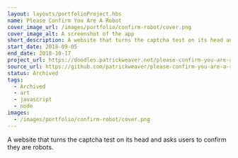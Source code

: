 ```yaml
---
layout: layouts/portfolioProject.hbs
name: Please Confirm You Are A Robot
cover_image_url: /images/portfolio/confirm-robot/cover.png
cover_image_alt: A screenshot of the app
short_description: A website that turns the captcha test on its head and asks users to confirm they are robots.
start_date: 2018-09-05
end_date: 2018-10-17
project_url: https://doodles.patrickweaver.net/please-confirm-you-are-a-robot/
source_url: https://github.com/patrickweaver/please-confirm-you-are-a-robot
status: Archived
tags:
  - Archived
  - art
  - javascript
  - node
images:
  - /images/portfolio/confirm-robot/cover.png
---
```


A website that turns the captcha test on its head and asks users to confirm they are robots.
